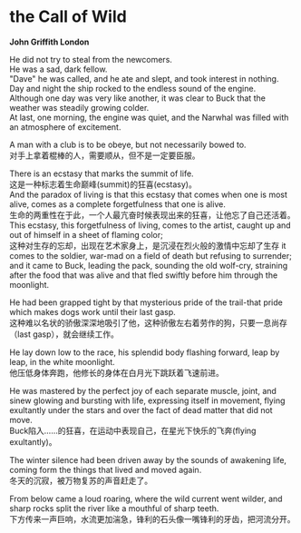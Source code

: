# the Call of Wild
__John Griffith London__

He did not try to steal from the newcomers.  
He was a sad, dark fellow.  
"Dave" he was called, and he ate and slept, and took interest in nothing.  
Day and night the ship rocked to the endless sound of the engine.  
Although one day was very like another, it was clear to Buck that the weather was steadily growing colder.  
At last, one morning, the engine was quiet, and the Narwhal was filled with an atmosphere of excitement.

A man with a club is to be obeye, but not necessarily bowed to.  
对手上拿着棍棒的人，需要顺从，但不是一定要臣服。

There is an ecstasy that marks the summit of life.  
这是一种标志着生命巅峰(summit)的狂喜(ecstasy)。  
And the paradox of living is that this ecstasy that comes when one is most alive, comes as a complete forgetfulness that one is alive.  
生命的两重性在于此，一个人最亢奋时候表现出来的狂喜，让他忘了自己还活着。  
This ecstasy, this forgetfulness of living, comes to the artist, caught up and out of himself in a sheet of flaming color;  
这种对生存的忘却，出现在艺术家身上，是沉浸在烈火般的激情中忘却了生存
it comes to the soldier, war-mad on a field of death but refusing to surrender;  
and it came to Buck, leading the pack, sounding the old wolf-cry, straining after the food that was alive and that fled swiftly before him through the moonlight.

He had been grapped tight by that mysterious pride of the trail-that pride which makes dogs work until their last gasp.  
这种难以名状的骄傲深深地吸引了他，这种骄傲左右着劳作的狗，只要一息尚存（last gasp），就会继续工作。

He lay down low to the race, his splendid body flashing forward, leap by leap, in the white moonlight.  
他压低身体奔跑，他修长的身体在白月光下跳跃着飞速前进。

He was mastered by the perfect joy of each separate muscle, joint, and sinew glowing and bursting with life, expressing itself in movement, flying exultantly under the stars and over the fact of dead matter that did not move.  
Buck陷入……的狂喜，在运动中表现自己，在星光下快乐的飞奔(flying exultantly)。

The winter silence had been driven away by the sounds of awakening life, coming form the things that lived and moved again.  
冬天的沉寂，被万物复苏的声音赶走了。

From below came a loud roaring, where the wild current went wilder, and sharp rocks split the river like a mouthful of sharp teeth.  
下方传来一声巨响，水流更加湍急，锋利的石头像一嘴锋利的牙齿，把河流分开。
